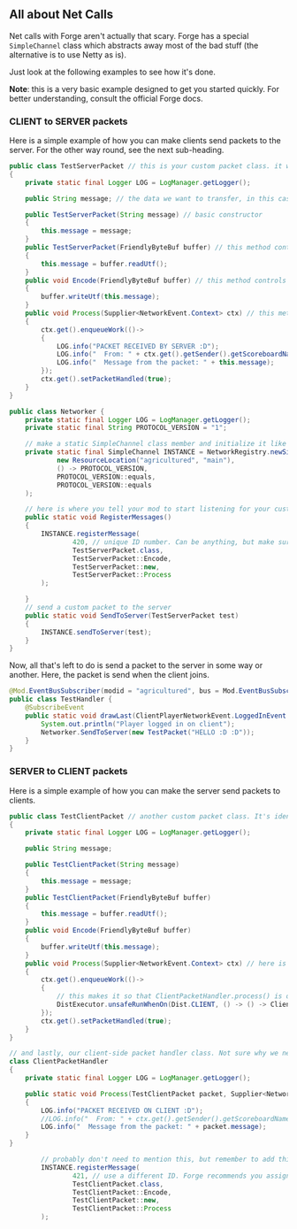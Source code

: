 ## All about Net Calls

Net calls with Forge aren't actually that scary. Forge has a special `SimpleChannel` class which abstracts away most of the bad stuff (the alternative is to use Netty as is).

Just look at the following examples to see how it's done.

**Note**: this is a very basic example designed to get you started quickly. For better understanding, consult the official Forge docs.

### CLIENT to SERVER packets
Here is a simple example of how you can make clients send packets to the server. For the other way round, see the next sub-heading.

```java
public class TestServerPacket // this is your custom packet class. it will be sent from clients to the server.
{
    private static final Logger LOG = LogManager.getLogger();

    public String message; // the data we want to transfer, in this case a simple string

    public TestServerPacket(String message) // basic constructor
    {
        this.message = message;
    }
    public TestServerPacket(FriendlyByteBuf buffer) // this method controls how the packet is decoded upon arrival. (you might notice it's just a constructor that takes in a FriendlyByteBuf)
    {
        this.message = buffer.readUtf();
    }
    public void Encode(FriendlyByteBuf buffer) // this method controls how the packet is encoded for sending.
    {
        buffer.writeUtf(this.message);
    }
    public void Process(Supplier<NetworkEvent.Context> ctx) // this method controls how the packet is processed by the SERVER.
    {
        ctx.get().enqueueWork(()->
        {
            LOG.info("PACKET RECEIVED BY SERVER :D");
            LOG.info("  From: " + ctx.get().getSender().getScoreboardName());
            LOG.info("  Message from the packet: " + this.message);
        });
        ctx.get().setPacketHandled(true);
    }
}
```
```java
public class Networker {
    private static final Logger LOG = LogManager.getLogger();
    private static final String PROTOCOL_VERSION = "1";

    // make a static SimpleChannel class member and initialize it like this. For more info on what each part does, consult the Official Forge docs.
    private static final SimpleChannel INSTANCE = NetworkRegistry.newSimpleChannel(
            new ResourceLocation("agricultured", "main"),
            () -> PROTOCOL_VERSION,
            PROTOCOL_VERSION::equals,
            PROTOCOL_VERSION::equals
    );

    // here is where you tell your mod to start listening for your custom packet. Make sure you call INSTANCE.registerMessage at some point when your mod starts up
    public static void RegisterMessages()
    {
        INSTANCE.registerMessage(
                420, // unique ID number. Can be anything, but make sure it's unique to your other Messages or there will probably be issues.
                TestServerPacket.class,
                TestServerPacket::Encode,
                TestServerPacket::new,
                TestServerPacket::Process
        );

    }
    // send a custom packet to the server
    public static void SendToServer(TestServerPacket test)
    {
        INSTANCE.sendToServer(test);
    }
}
```
Now, all that's left to do is send a packet to the server in some way or another. Here, the packet is send when the client joins.
```java
@Mod.EventBusSubscriber(modid = "agricultured", bus = Mod.EventBusSubscriber.Bus.FORGE, value = Dist.CLIENT)
public class TestHandler {
    @SubscribeEvent
    public static void drawLast(ClientPlayerNetworkEvent.LoggedInEvent event) {
        System.out.println("Player logged in on client");
        Networker.SendToServer(new TestPacket("HELLO :D :D"));
    }
}
```

### SERVER to CLIENT packets
Here is a simple example of how you can make the server send packets to clients.

```java
public class TestClientPacket // another custom packet class. It's identical to the previous packet class aside from the Process() method.
{
    private static final Logger LOG = LogManager.getLogger();

    public String message;

    public TestClientPacket(String message)
    {
        this.message = message;
    }
    public TestClientPacket(FriendlyByteBuf buffer)
    {
        this.message = buffer.readUtf();
    }
    public void Encode(FriendlyByteBuf buffer)
    {
        buffer.writeUtf(this.message);
    }
    public void Process(Supplier<NetworkEvent.Context> ctx) // here is the difference
    {
        ctx.get().enqueueWork(()->
        {
            // this makes it so that ClientPacketHandler.process() is only run when on the client
            DistExecutor.unsafeRunWhenOn(Dist.CLIENT, () -> () -> ClientPacketHandler.Process(this, ctx));
        });
        ctx.get().setPacketHandled(true);
    }
}

// and lastly, our client-side packet handler class. Not sure why we need a custom class for this, but Forge says so
class ClientPacketHandler
{
    private static final Logger LOG = LogManager.getLogger();

    public static void Process(TestClientPacket packet, Supplier<NetworkEvent.Context> ctx) // controls how the packet is processed by the CLIENT.
    {
        LOG.info("PACKET RECEIVED ON CLIENT :D");
        //LOG.info("  From: " + ctx.get().getSender().getScoreboardName());
        LOG.info("  Message from the packet: " + packet.message);
    }
}
```
```java
        // probably don't need to mention this, but remember to add this to RegisterMethods()
        INSTANCE.registerMessage(
                421, // use a different ID. Forge recommends you assign IDs in a for loop to be safe
                TestClientPacket.class,
                TestClientPacket::Encode,
                TestClientPacket::new,
                TestClientPacket::Process
        );
```

